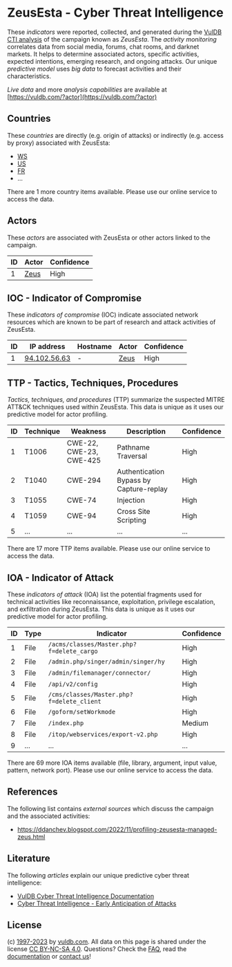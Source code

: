 # ZeusEsta - Cyber Threat Intelligence

These _indicators_ were reported, collected, and generated during the [VulDB CTI analysis](https://vuldb.com/?kb.cti) of the campaign known as _ZeusEsta_. The _activity monitoring_ correlates data from social media, forums, chat rooms, and darknet markets. It helps to determine associated actors, specific activities, expected intentions, emerging research, and ongoing attacks. Our unique _predictive model_ uses _big data_ to forecast activities and their characteristics.

_Live data_ and more _analysis capabilities_ are available at [https://vuldb.com/?actor](https://vuldb.com/?actor)

## Countries

These _countries_ are directly (e.g. origin of attacks) or indirectly (e.g. access by proxy) associated with ZeusEsta:

* [WS](https://vuldb.com/?country.ws)
* [US](https://vuldb.com/?country.us)
* [FR](https://vuldb.com/?country.fr)
* ...

There are 1 more country items available. Please use our online service to access the data.

## Actors

These _actors_ are associated with ZeusEsta or other actors linked to the campaign.

ID | Actor | Confidence
-- | ----- | ----------
1 | [Zeus](https://vuldb.com/?actor.zeus) | High

## IOC - Indicator of Compromise

These _indicators of compromise_ (IOC) indicate associated network resources which are known to be part of research and attack activities of ZeusEsta.

ID | IP address | Hostname | Actor | Confidence
-- | ---------- | -------- | ----- | ----------
1 | [94.102.56.63](https://vuldb.com/?ip.94.102.56.63) | - | [Zeus](https://vuldb.com/?actor.zeus) | High

## TTP - Tactics, Techniques, Procedures

_Tactics, techniques, and procedures_ (TTP) summarize the suspected MITRE ATT&CK techniques used within ZeusEsta. This data is unique as it uses our predictive model for actor profiling.

ID | Technique | Weakness | Description | Confidence
-- | --------- | -------- | ----------- | ----------
1 | T1006 | CWE-22, CWE-23, CWE-425 | Pathname Traversal | High
2 | T1040 | CWE-294 | Authentication Bypass by Capture-replay | High
3 | T1055 | CWE-74 | Injection | High
4 | T1059 | CWE-94 | Cross Site Scripting | High
5 | ... | ... | ... | ...

There are 17 more TTP items available. Please use our online service to access the data.

## IOA - Indicator of Attack

These _indicators of attack_ (IOA) list the potential fragments used for technical activities like reconnaissance, exploitation, privilege escalation, and exfiltration during ZeusEsta. This data is unique as it uses our predictive model for actor profiling.

ID | Type | Indicator | Confidence
-- | ---- | --------- | ----------
1 | File | `/acms/classes/Master.php?f=delete_cargo` | High
2 | File | `/admin.php/singer/admin/singer/hy` | High
3 | File | `/admin/filemanager/connector/` | High
4 | File | `/api/v2/config` | High
5 | File | `/cms/classes/Master.php?f=delete_client` | High
6 | File | `/goform/setWorkmode` | High
7 | File | `/index.php` | Medium
8 | File | `/itop/webservices/export-v2.php` | High
9 | ... | ... | ...

There are 69 more IOA items available (file, library, argument, input value, pattern, network port). Please use our online service to access the data.

## References

The following list contains _external sources_ which discuss the campaign and the associated activities:

* https://ddanchev.blogspot.com/2022/11/profiling-zeusesta-managed-zeus.html

## Literature

The following _articles_ explain our unique predictive cyber threat intelligence:

* [VulDB Cyber Threat Intelligence Documentation](https://vuldb.com/?kb.cti)
* [Cyber Threat Intelligence - Early Anticipation of Attacks](https://www.scip.ch/en/?labs.20201022)

## License

(c) [1997-2023](https://vuldb.com/?kb.changelog) by [vuldb.com](https://vuldb.com/?kb.about). All data on this page is shared under the license [CC BY-NC-SA 4.0](https://creativecommons.org/licenses/by-nc-sa/4.0/). Questions? Check the [FAQ](https://vuldb.com/?kb.faq), read the [documentation](https://vuldb.com/?kb) or [contact us](https://vuldb.com/?contact)!
